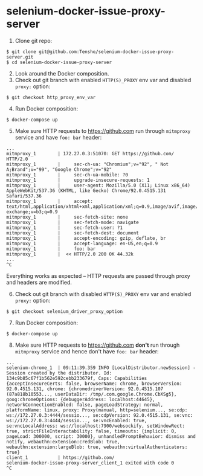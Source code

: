# selenium-docker-issue-proxy-server

1. Clone git repo:
```
$ git clone git@github.com:Tensho/selenium-docker-issue-proxy-server.git
$ cd selenium-docker-issue-proxy-server
```
2. Look around the Docker composition.
3. Check out git branch with enabled `HTTP(S)_PROXY` env var and disabled `proxy:` option:
```
$ git checkout http_proxy_env_var
```
4. Run Docker composition:
```
$ docker-compose up
```
5. Make sure  HTTP requests to https://github.com run through `mitmproxy` service and have `foo: bar` header:
```
...
mitmproxy_1        | 172.27.0.3:51070: GET https://github.com/ HTTP/2.0
mitmproxy_1        |     sec-ch-ua: "Chromium";v="92", " Not A;Brand";v="99", "Google Chrome";v="92"
mitmproxy_1        |     sec-ch-ua-mobile: ?0
mitmproxy_1        |     upgrade-insecure-requests: 1
mitmproxy_1        |     user-agent: Mozilla/5.0 (X11; Linux x86_64) AppleWebKit/537.36 (KHTML, like Gecko) Chrome/92.0.4515.131 Safari/537.36
mitmproxy_1        |     accept: text/html,application/xhtml+xml,application/xml;q=0.9,image/avif,image/webp,image/apng,*/*;q=0.8,application/signed-exchange;v=b3;q=0.9
mitmproxy_1        |     sec-fetch-site: none
mitmproxy_1        |     sec-fetch-mode: navigate
mitmproxy_1        |     sec-fetch-user: ?1
mitmproxy_1        |     sec-fetch-dest: document
mitmproxy_1        |     accept-encoding: gzip, deflate, br
mitmproxy_1        |     accept-language: en-US,en;q=0.9
mitmproxy_1        |     foo: bar
mitmproxy_1        |  << HTTP/2.0 200 OK 44.32k
...
^C
```
Everything works as expected – HTTP requests are passed through proxy and headers are modified.

6. Check out git branch with disabled `HTTP(S)_PROXY` env var and enabled `proxy:` option:
```
$ git checkout selenium_driver_proxy_option
```
7. Run Docker composition:
```
$ docker-compose up
```
8. Make sure  HTTP requests to https://github.com **don't** run through `mitmproxy` service and hence don't have `foo: bar` header:
```
...
selenium-chrome_1  | 09:11:39.359 INFO [LocalDistributor.newSession] - Session created by the distributor. Id: 134c9b85c67f1b562e592cebb233679f, Caps: Capabilities {acceptInsecureCerts: false, browserName: chrome, browserVersion: 92.0.4515.131, chrome: {chromedriverVersion: 92.0.4515.107 (87a818b10553..., userDataDir: /tmp/.com.google.Chrome.CbXSg5}, goog:chromeOptions: {debuggerAddress: localhost:44645}, networkConnectionEnabled: false, pageLoadStrategy: normal, platformName: linux, proxy: Proxy(manual, http=selenium..., se:cdp: ws://172.27.0.3:4444/sessio..., se:cdpVersion: 92.0.4515.131, se:vnc: ws://172.27.0.3:4444/sessio..., se:vncEnabled: true, se:vncLocalAddress: ws://localhost:7900/websockify, setWindowRect: true, strictFileInteractability: false, timeouts: {implicit: 0, pageLoad: 300000, script: 30000}, unhandledPromptBehavior: dismiss and notify, webauthn:extension:credBlob: true, webauthn:extension:largeBlob: true, webauthn:virtualAuthenticators: true}
client_1           | https://github.com/
selenium-docker-issue-proxy-server_client_1 exited with code 0
^C
```
